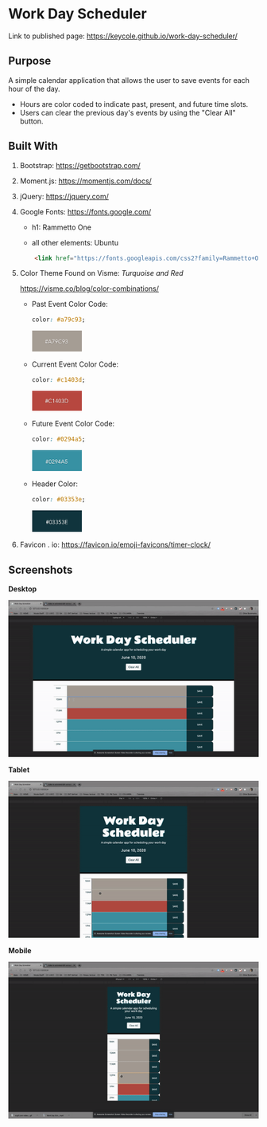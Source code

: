 # Work Day Scheduler

Link to published page: https://keycole.github.io/work-day-scheduler/

## Purpose


A simple calendar application that allows the user to save events for each hour of the day.
- Hours are color coded to indicate past, present, and future time slots.
- Users can clear the previous day's events by using the "Clear All" button.


## Built With


1. Bootstrap: https://getbootstrap.com/

1. Moment.js: https://momentjs.com/docs/

1. jQuery: https://jquery.com/

1. Google Fonts: https://fonts.google.com/

    - h1: Rammetto One

    - all other elements: Ubuntu


    ```html
        <link href="https://fonts.googleapis.com/css2?family=Rammetto+One&family=Ubuntu&display=swap" rel="stylesheet">
    ````

1. Color Theme Found on Visme: _Turquoise and Red_ 

    https://visme.co/blog/color-combinations/
    - Past Event Color Code: 
        ```css
        color: #a79c93;
        ```

        <img src="./assets/readme-images/a79c93.png" width="100">

    - Current Event Color Code:
        ```css
        color: #c1403d;
        ```

        <img src="./assets/readme-images/c1403d.png" width="100">

    - Future Event Color Code:
        ```css
        color: #0294a5;
        ```

        <img src="./assets/readme-images/0294a5.png" width="100">

    - Header Color:
        ```css
        color: #03353e;
        ```

        <img src="./assets/readme-images/03353e.png" width="100">


1. Favicon . io: https://favicon.io/emoji-favicons/timer-clock/


## Screenshots

**Desktop**


![Desktop GIF](./assets/readme-images/desktopCalendarApp.gif)


**Tablet**


![Tablet GIF](./assets/readme-images/tabletCalendarApp.gif)


**Mobile**


![Mobile GIF](./assets/readme-images/mobileCalendarApp.gif)